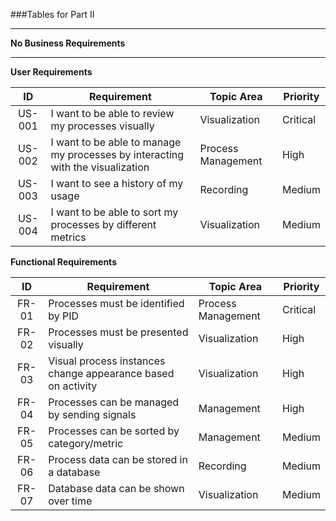 ###Tables for Part II

---

**No Business Requirements**

---



**User Requirements**

|   ID   | Requirement                                                                    | Topic Area         | Priority  |
|:------:|--------------------------------------------------------------------------------|--------------------|-----------|
| US-001 | I want to be able to review  my processes visually                             | Visualization      | Critical  |
| US-002 | I want to be able to manage my processes by interacting with the visualization | Process Management | High      |
| US-003 | I want to see a history of my usage                                            | Recording          | Medium    |
| US-004 | I want to be able to sort my processes by different metrics                    | Visualization      | Medium    |


**Functional Requirements**

| ID | Requirement | Topic Area | Priority |
| :---: | --- | --- | --- |
| FR-01 | Processes must be identified by PID | Process Management | Critical |
| FR-02 | Processes must be presented visually | Visualization | High |
| FR-03 | Visual process instances change appearance based on activity | Visualization | High |
| FR-04 | Processes can be managed by sending signals | Management | High |
| FR-05 | Processes can be sorted by category/metric | Management | Medium |
| FR-06 | Process data can be stored in a database | Recording | Medium |
| FR-07 | Database data can be shown over time | Visualization | Medium |


